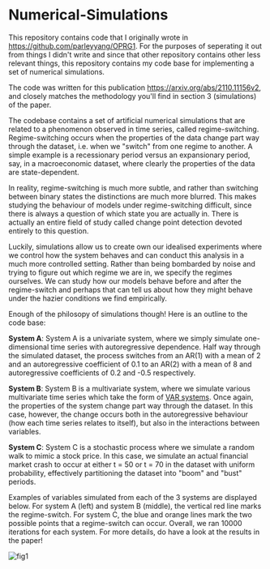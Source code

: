 # Numerical-Simulations

This repository contains code that I originally wrote in https://github.com/parleyyang/OPRG1. For the purposes of seperating it out from things I didn't write and since that other repository contains other less relevant things, this repository contains my code base for implementing a set of numerical simulations.

The code was written for this publication https://arxiv.org/abs/2110.11156v2, and closely matches the methodology you'll find in section 3 (simulations) of the paper.

The codebase contains a set of artificial numerical simulations that are related to a phenomenon observed in time series, called regime-switching. Regime-switching occurs when the properties of the data change part way through the dataset, i.e. when we "switch" from one regime to another. A simple example is a recessionary period versus an expansionary period, say, in a macroeconomic dataset, where clearly the properties of the data are state-dependent.

In reality, regime-switching is much more subtle, and rather than switching between binary states the distinctions are much more blurred. This makes studying the behaviour of models under regime-switching difficult, since there is always a question of which state you are actually in. There is actually an entire field of study called change point detection devoted entirely to this question.

Luckily, simulations allow us to create own our idealised experiments where we control how the system behaves and can conduct this analysis in a much more controlled setting. Rather than being bombarded by noise and trying to figure out which regime we are in, we specify the regimes ourselves. We can study how our models behave before and after the regime-switch and perhaps that can tell us about how they might behave under the hazier conditions we find empirically. 

Enough of the philosopy of simulations though! Here is an outline to the code base:

**System A**: System A is a univariate system, where we simply simulate one-dimensional time series with autoregressive dependence. Half way through the simulated     dataset, the process switches from an AR(1) with a mean of 2 and an autoregressive coefficient of 0.1 to an AR(2) with a mean of 8 and autoregressive              coefficients of 0.2 and -0.5 respectively. 

**System B**: System B is a multivariate system, where we simulate various multivariate time series which take the form of [VAR systems](https://en.wikipedia.org/wiki/Vector_autoregression). Once again, the properties of the system change part way through the dataset. In this case, however, the change occurs both in the autoregressive behaviour (how each time series relates to itself), but also in the interactions between variables.

**System C**: System C is a stochastic process where we simulate a random walk to mimic a stock price. In this case, we simulate an actual financial market crash to occur at either t = 50 or t = 70 in the dataset with uniform probability, effectively partitioning the dataset into "boom" and "bust" periods.

Examples of variables simulated from each of the 3 systems are displayed below. For system A (left) and system B (middle), the vertical red line marks the regime-switch. For system C, the blue and orange lines mark the two possible points that a regime-switch can occur. Overall, we ran 10000 iterations for each system. For more details, do have a look at the results in the paper!


![fig1](https://user-images.githubusercontent.com/55145311/147833359-95068b7b-aee2-4782-8f71-4c6ac9ac6577.png)
